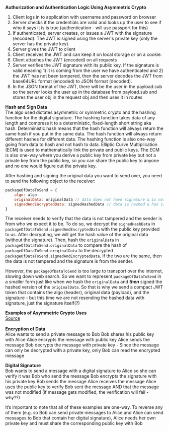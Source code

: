 **Authorization and Authentication Logic Using Asymmetric Crypto** <br>
1) Client logs in to application with username and password on browser
2) Server checks if the credentials are valid and looks up the user to see if who it says it is is true (authentication - will use passport for this)
3) If authenticated, server creates, or issues a JWT with the signature (encoded). The JWT is signed using the server's private key (only the server has the private key). 
4) Server gives the JWT to client
5) Client receives the JWT and can keep it on local storage or on a cookie. 
6) Client attaches the JWT (encoded) on all requests 
7) Server verifies the JWT signature with its public key. If the signature is valid meaning 1) it is coming from the user we have authenticated and 2) the JWT has not been tampered, then the server decodes the JWT from base64URL format (encoded) to JSON format (decoded). 
8) In the JSON format of the JWT, there will be the user in the payload.sub so the server looks the user up in the database from payload.sub and stores the user obj in the request obj and then uses it in routes

**Hash and Sign Data** <br>
The algo used dictates asymmetric or symmetric crypto and the hashing function for the digital signature. The hashing function takes data of any length and compress it to a deterministic, fixed-length short string aka hash. Deterministic hash means that the hash function will always return the same hash if you put in the same data. The hash function will always return different hashes for different data. The hashing function is also one-way going from data to hash and not hash to data. Elliptic Curve Multiplication (ECM) is used to mathematically link the private and public keys. The ECM is also one-way where you derive a public key from private key but not a private key from the public key, so you can share the public key to anyone and no one would figure out the private key. 

After hashing and signing the original data you want to send over, you need to send the following object to the receiver:

```javascript
packageOfDataToSend = {
    algo: algo
    originalData: originalData // data does not have signature & is not hashed
    signedAndEncryptedData: signedHashedData // data is hashed & has signature
}
```
The receiver needs to verify that the data is not tampered and the sender is from who we expect it to be. To do so, we decrypt the ```signedHashData``` in ```packageOfDataToSend.signedAndEncryptedData``` with the public key provided to us. After decrypting, we will get the hash value of the original data (without the signature). 
Then, hash the ```originalData``` in ```packageOfDataToSend.originalData``` to compare the hash of ```packageOfDataToSend.originalData``` to the decrypted ```packageOfDataToSend.signedAndEncryptedData```. If the two are the same, then the data is not tampered and the signature is from the sender.

However, the ```packageOfDataToSend``` is too large to transport over the internet, slowing down web search. So we want to represent ```packageOfDataToSend``` in a smaller form just like when we hash the ```originalData``` and ***then*** signed the hashed version of the ```originalData```. So that is why we send a compact JWT token that contains the algo (header), original data (payload), and the signature - but this time we are not resending the hashed data with signature, just the signature itself(?)

**Examples of Asymmetric Crypto Uses** <br>
[Source](https://securityboulevard.com/2020/06/when-to-use-symmetric-vs-asymmetric-encryption-keyfactor/)<br><br>
**Encryption of Data** <br>
Alice wants to send a private message to Bob
Bob shares his public key with Alice
Alice encrypts the message with public key
Alice sends the message
Bob decrypts the message with private key
    - Since the message can only be decrypted with a private key, only Bob can read the encrypted message


**Digital Signature** <br>
Bob wants to send a message with a digital signature to Alice so she can verify it was Bob who send the message
Bob encrypts the signature with his private key
Bob sends the message
Alice receives the message
Alice uses the public key to verify Bob sent the message AND that the message was not modified (if message gets modified, the verification will fail - why??)


It’s important to note that all of these examples are one-way. To reverse any of them (e.g. so Bob can send private messages to Alice and Alice can send messages to Bob that contain her digital signature), Alice needs her own private key and must share the corresponding public key with Bob

